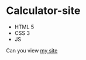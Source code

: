 # Calculator-site
- HTML 5
- CSS 3
- JS

Can you view [my site](https://kamilyakamirdinova.github.io/calculator-site/)
